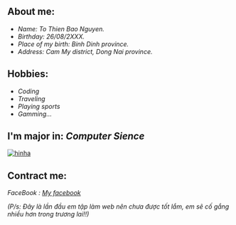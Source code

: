 
## About me:

 * _Name: To Thien Bao Nguyen._
 * _Birthday: 26/08/2XXX._
 * _Place of my birth: Binh Dinh province._
 * _Address: Cam My district, Dong Nai province._


## Hobbies:
 * _Coding_
 * _Traveling_
 * _Playing sports_
 * _Gamming..._

## I'm major in:   _Computer Sience_
 [![hinha](https://user-images.githubusercontent.com/94024704/150050219-453d204b-a026-4403-b0e2-5340c5ad5d36.png)
](https://vi.wikipedia.org/wiki/Khoa_học_máy_tính)
## Contract me:

   _FaceBook : [My facebook](https://www.facebook.com/jubao26z/)_
   
   _(P/s: Đây là lần đầu em tập làm web nên chưa được tốt lắm, em sẽ cố gắng nhiều hơn trong trương lai!!)_


